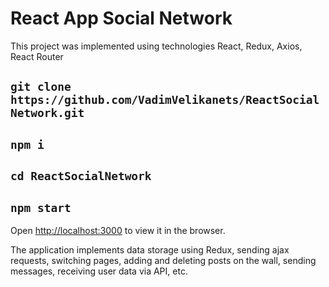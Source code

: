 #  React App Social Network

This project was implemented using technologies React, Redux, Axios, React Router

## `git clone https://github.com/VadimVelikanets/ReactSocialNetwork.git`

## `npm i`

## `cd ReactSocialNetwork`

## `npm start`

Open [http://localhost:3000](http://localhost:3000) to view it in the browser.

The application implements data storage using Redux, sending ajax requests, switching pages, adding and deleting posts on the wall, sending messages, receiving user data via API, etc.

